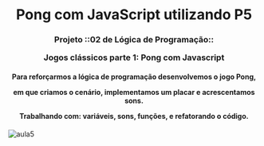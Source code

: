 <h1 align="center"> Pong com JavaScript utilizando P5</h1> 

<h3 align="center"> 
Projeto ::02 de Lógica de Programação:: 
  
 Jogos clássicos parte 1: Pong com Javascript
  
</h3>

<h4 align="center"> 
Para reforçarmos a lógica de programação desenvolvemos o jogo Pong, 
 
em que criamos o cenário, implementamos um placar e acrescentamos sons. 
  
  
Trabalhando com:
variáveis, sons, funções, e refatorando o código.
  
</h4>

![aula5](https://user-images.githubusercontent.com/104859742/176327821-649e7a4b-b8f2-49da-88b8-eb23567f51c7.gif)
